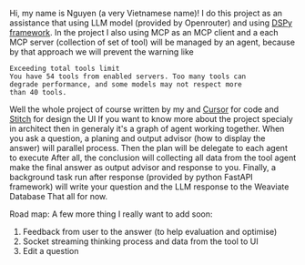 Hi, my name is Nguyen (a very Vietnamese name)!
I do this project as an assistance that using LLM model (provided by Openrouter) and using [DSPy framework](https://dspy.ai/).
In the project I also using MCP as an MCP client and a each MCP server (collection of set of tool) will be managed by an agent, because by that approach we will prevent the warning like
```
Exceeding total tools limit
You have 54 tools from enabled servers. Too many tools can
degrade performance, and some models may not respect more
than 40 tools.
```
Well the whole project of course written by my and [Cursor](cursor.com) for code and [Stitch](https://stitch.withgoogle.com/) for design the UI
If you want to know more about the project specialy in architect then in generaly it's a graph of agent working together.
When you ask a question, a planing and output advisor (how to display the answer) will parallel process. Then the plan will be delegate to each agent to execute
After all, the conclusion will collecting all data from the tool agent make the final answer as output advisor and response to you.
Finally, a background task run after response (provided by python FastAPI framework) will write your question and the LLM response to the Weaviate Database
That all for now.

Road map: A few more thing I really want to add soon:
1. Feedback from user to the answer (to help evaluation and optimise)
2. Socket streaming thinking process and data from the tool to UI
3. Edit a question
